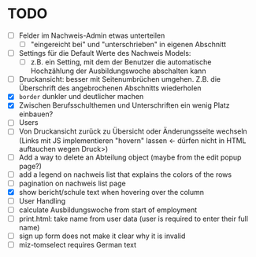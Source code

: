 # TODO

- [ ] Felder im Nachweis-Admin etwas unterteilen
  - [ ] "eingereicht bei" und "unterschrieben" in eigenen Abschnitt
- [ ] Settings für die Default Werte des Nachweis Models:
  - [ ] z.B. ein Setting, mit dem der Benutzer die automatische Hochzählung der Ausbildungswoche abschalten kann
- [ ] Druckansicht: besser mit Seitenumbrüchen umgehen. Z.B. die Überschrift des angebrochenen Abschnitts wiederholen
- [x] `border` dunkler und deutlicher machen
- [x] Zwischen Berufsschulthemen und Unterschriften ein wenig Platz einbauen?
- [ ] Users
- [ ] Von Druckansicht zurück zu Übersicht oder Änderungsseite wechseln (Links mit JS implementieren "hovern" lassen <- dürfen nicht in HTML auftauchen wegen Druck>)
- [ ] Add a way to delete an Abteilung object (maybe from the edit popup page?)
- [ ] add a legend on nachweis list that explains the colors of the rows
- [ ] pagination on nachweis list page
- [x] show bericht/schule text when hovering over the column
- [ ] User Handling
- [ ] calculate Ausbildungswoche from start of employment
- [ ] print.html: take name from user data (user is required to enter their full name)
- [ ] sign up form does not make it clear why it is invalid
- [ ] miz-tomselect requires German text